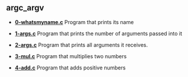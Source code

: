 ## argc\_argv

- **[0-whatsmyname.c](https://github.com/vlldnt/holbertonschool-low_level_programming/blob/main/argc_argv/0-whatsmyname.c)** Program that prints its name

- **[1-args.c](https://github.com/vlldnt/holbertonschool-low_level_programming/blob/main/argc_argv/1-args.c)** Program that prints the number of arguments passed into it

- **[2-args.c](https://github.com/vlldnt/holbertonschool-low_level_programming/blob/main/argc_argv/2-args.c)** Program that prints all arguments it receives.

- **[3-mul.c](https://github.com/vlldnt/holbertonschool-low_level_programming/blob/main/argc_argv/3-mul.c)** Program that multiplies two numbers

- **[4-add.c](https://github.com/vlldnt/holbertonschool-low_level_programming/blob/main/argc_argv/4-add.c)** Program that adds positive numbers

